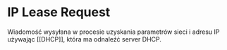 # IP Lease Request
Wiadomość wysyłana w procesie uzyskania parametrów sieci i adresu IP używając [[DHCP]], która ma odnaleźć server DHCP.